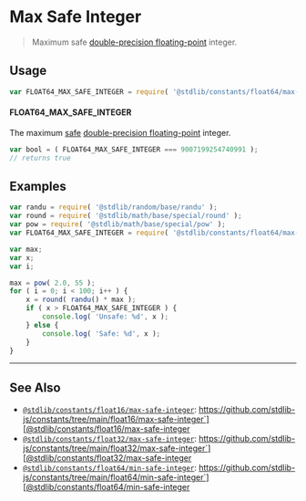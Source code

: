<!--

@license Apache-2.0

Copyright (c) 2018 The Stdlib Authors.

Licensed under the Apache License, Version 2.0 (the "License");
you may not use this file except in compliance with the License.
You may obtain a copy of the License at

   http://www.apache.org/licenses/LICENSE-2.0

Unless required by applicable law or agreed to in writing, software
distributed under the License is distributed on an "AS IS" BASIS,
WITHOUT WARRANTIES OR CONDITIONS OF ANY KIND, either express or implied.
See the License for the specific language governing permissions and
limitations under the License.

-->

# Max Safe Integer

> Maximum safe [double-precision floating-point][ieee754] integer.

<section class="usage">

## Usage

```javascript
var FLOAT64_MAX_SAFE_INTEGER = require( '@stdlib/constants/float64/max-safe-integer' );
```

#### FLOAT64_MAX_SAFE_INTEGER

The maximum [safe][safe-integers] [double-precision floating-point][ieee754] integer.

```javascript
var bool = ( FLOAT64_MAX_SAFE_INTEGER === 9007199254740991 );
// returns true
```

</section>

<!-- /.usage -->

<section class="examples">

## Examples

<!-- eslint no-undef: "error" -->

```javascript
var randu = require( '@stdlib/random/base/randu' );
var round = require( '@stdlib/math/base/special/round' );
var pow = require( '@stdlib/math/base/special/pow' );
var FLOAT64_MAX_SAFE_INTEGER = require( '@stdlib/constants/float64/max-safe-integer' );

var max;
var x;
var i;

max = pow( 2.0, 55 );
for ( i = 0; i < 100; i++ ) {
    x = round( randu() * max );
    if ( x > FLOAT64_MAX_SAFE_INTEGER ) {
        console.log( 'Unsafe: %d', x );
    } else {
        console.log( 'Safe: %d', x );
    }
}
```

</section>

<!-- /.examples -->

<!-- Section for related `stdlib` packages. Do not manually edit this section, as it is automatically populated. -->

<section class="related">

* * *

## See Also

-   [`@stdlib/constants/float16/max-safe-integer`][@stdlib/constants/float16/max-safe-integer]: https://github.com/stdlib-js/constants/tree/main/float16/max-safe-integer`][@stdlib/constants/float16/max-safe-integer
-   [`@stdlib/constants/float32/max-safe-integer`][@stdlib/constants/float32/max-safe-integer]: https://github.com/stdlib-js/constants/tree/main/float32/max-safe-integer`][@stdlib/constants/float32/max-safe-integer
-   [`@stdlib/constants/float64/min-safe-integer`][@stdlib/constants/float64/min-safe-integer]: https://github.com/stdlib-js/constants/tree/main/float64/min-safe-integer`][@stdlib/constants/float64/min-safe-integer

</section>

<!-- /.related -->

<!-- Section for all links. Make sure to keep an empty line after the `section` element and another before the `/section` close. -->

<section class="links">

[safe-integers]: http://www.2ality.com/2013/10/safe-integers.html

[ieee754]: https://en.wikipedia.org/wiki/IEEE_754-1985

<!-- <related-links> -->

[@stdlib/constants/float16/max-safe-integer]: https://github.com/stdlib-js/constants/tree/main/float16/max-safe-integer

[@stdlib/constants/float32/max-safe-integer]: https://github.com/stdlib-js/constants/tree/main/float32/max-safe-integer

[@stdlib/constants/float64/min-safe-integer]: https://github.com/stdlib-js/constants/tree/main/float64/min-safe-integer

<!-- </related-links> -->

</section>

<!-- /.links -->
